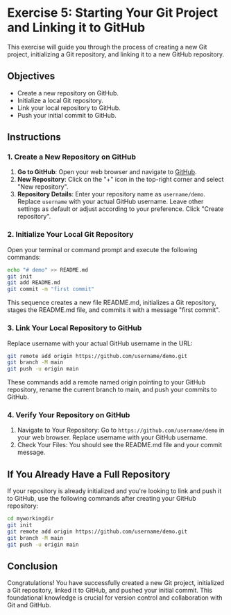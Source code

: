 # Exercise 5: Starting Your Git Project and Linking it to GitHub

This exercise will guide you through the process of creating a new Git project, initializing a Git repository, and linking it to a new GitHub repository.

## Objectives

- Create a new repository on GitHub.
- Initialize a local Git repository.
- Link your local repository to GitHub.
- Push your initial commit to GitHub.

## Instructions

### 1. Create a New Repository on GitHub

1. **Go to GitHub**: Open your web browser and navigate to [GitHub](https://github.com).
2. **New Repository**: Click on the "+" icon in the top-right corner and select "New repository".
3. **Repository Details**: Enter your repository name as `username/demo`. Replace `username` with your actual GitHub username. Leave other settings as default or adjust according to your preference. Click "Create repository".

### 2. Initialize Your Local Git Repository

Open your terminal or command prompt and execute the following commands:

```bash
echo "# demo" >> README.md
git init
git add README.md
git commit -m "first commit"
```

This sequence creates a new file README.md, initializes a Git repository, stages the README.md file, and commits it with a message "first commit".

### 3. Link Your Local Repository to GitHub

Replace username with your actual GitHub username in the URL:
```bash
git remote add origin https://github.com/username/demo.git
git branch -M main
git push -u origin main
```
These commands add a remote named origin pointing to your GitHub repository, rename the current branch to main, and push your commits to GitHub.

### 4. Verify Your Repository on GitHub

1. Navigate to Your Repository: Go to `https://github.com/username/demo` in your web browser. Replace username with your GitHub username.
2. Check Your Files: You should see the README.md file and your commit message.

## If You Already Have a Full Repository

If your repository is already initialized and you're looking to link and push it to GitHub, use the following commands after creating your GitHub repository:
```bash
cd myworkingdir
git init
git remote add origin https://github.com/username/demo.git
git branch -M main
git push -u origin main
```

## Conclusion

Congratulations! You have successfully created a new Git project, initialized a Git repository, linked it to GitHub, and pushed your initial commit. This foundational knowledge is crucial for version control and collaboration with Git and GitHub.

